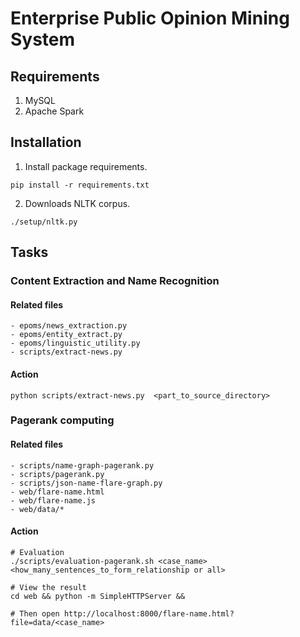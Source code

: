 Enterprise  Public Opinion Mining System
==========================

## Requirements
1. MySQL
2. Apache Spark

## Installation
1. Install package requirements.

```
pip install -r requirements.txt
```

2. Downloads NLTK corpus.
```
./setup/nltk.py
```


## Tasks
### Content Extraction and Name Recognition
#### Related files
```
- epoms/news_extraction.py
- epoms/entity_extract.py
- epoms/linguistic_utility.py
- scripts/extract-news.py
```

#### Action
```
python scripts/extract-news.py  <part_to_source_directory>
```

### Pagerank computing
#### Related files
```
- scripts/name-graph-pagerank.py
- scripts/pagerank.py
- scripts/json-name-flare-graph.py
- web/flare-name.html
- web/flare-name.js
- web/data/*
```

#### Action
```
# Evaluation
./scripts/evaluation-pagerank.sh <case_name> <how_many_sentences_to_form_relationship or all>

# View the result
cd web && python -m SimpleHTTPServer &&

# Then open http://localhost:8000/flare-name.html?file=data/<case_name>
```
